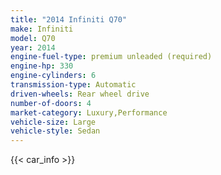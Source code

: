 ```yaml
---
title: "2014 Infiniti Q70"
make: Infiniti
model: Q70
year: 2014
engine-fuel-type: premium unleaded (required)
engine-hp: 330
engine-cylinders: 6
transmission-type: Automatic
driven-wheels: Rear wheel drive
number-of-doors: 4
market-category: Luxury,Performance
vehicle-size: Large
vehicle-style: Sedan
---
```


{{< car_info >}}
